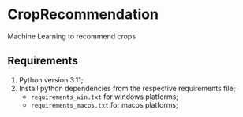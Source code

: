# CropRecommendation
Machine Learning to recommend crops

## Requirements
1. Python version 3.11;
2. Install python dependencies from the respective requirements file;
   - `requirements_win.txt` for windows platforms;
   - `requirements_macos.txt` for macos platforms;